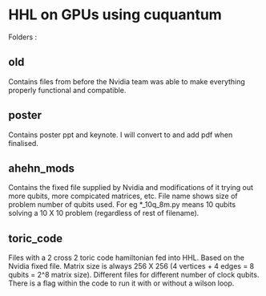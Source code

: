 # HHL on GPUs using cuquantum

Folders :

## old

Contains files from before the Nvidia team was able to make everything properly functional and compatible.

## poster

Contains poster ppt and keynote. I will convert to and add pdf when finalised.

## ahehn_mods

Contains the fixed file supplied by Nvidia and modifications of it trying out more qubits, more compicated matrices, etc. File name shows size of problem number of qubits used. For eg *_10q_8m.py means 10 qubits solving a 10 X 10 problem (regardless of rest of filename).

## toric_code

Files with a 2 cross 2 toric code hamiltonian fed into HHL. Based on the Nvidia fixed file. Matrix size is always 256 X 256 (4 vertices + 4 edges = 8 qubits = 2^8 matrix size). Different files for different number of clock qubits. There is a flag within the code to run it with or without a wilson loop.
